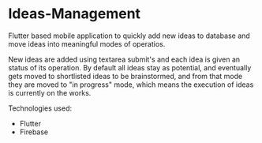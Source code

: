 # Ideas-Management
Flutter based mobile application to quickly add new ideas to database and move ideas into meaningful modes of operatios.

New ideas are added using textarea submit's and each idea is given an status of its operation. By default all ideas stay as potential, and eventually gets moved to shortlisted ideas to be brainstormed, and from that mode they are moved to "in progress" mode, which means the execution of ideas is currently on the works.

Technologies used:
- Flutter
- Firebase

